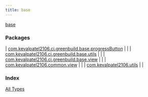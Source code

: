 ```yaml
---
title: base
---
```


[base](./index.html)

### Packages

| [com.kevalpatel2106.ci.greenbuild.base.progressButton](com.kevalpatel2106.ci.greenbuild.base.progress-button/index.html) |  |
| [com.kevalpatel2106.ci.greenbuild.base.utils](com.kevalpatel2106.ci.greenbuild.base.utils/index.html) |  |
| [com.kevalpatel2106.ci.greenbuild.base.view](com.kevalpatel2106.ci.greenbuild.base.view/index.html) |  |
| [com.kevalpatel2106.common.view](com.kevalpatel2106.common.view/index.html) |  |
| [com.kevalpatel2106.utils](com.kevalpatel2106.utils/index.html) |  |

### Index

[All Types](alltypes/index.html)